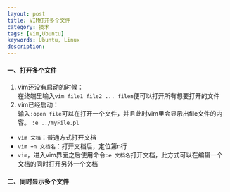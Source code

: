```yaml
---
layout: post
title: VIM打开多个文件
category: 技术
tags: [Vim,Ubuntu]
keywords: Ubuntu, Linux
description: 
---
```



#### **一、打开多个文件**

1. vim还没有启动的时候：   
在终端里输入`vim file1 file2 ... filen`便可以打开所有想要打开的文件   
2. vim已经启动：   
输入`:open file`可以在打开一个文件，并且此时vim里会显示出file文件的内容。
`:e ../myFile.pl`    

- `vim 文档`：普通方式打开文档   
- `vim +n 文档名`：打开文档后，定位第n行  
- `vim`，进入vim界面之后使用命令`:e 文档名`打开文档，此方式可以在编辑一个
文档的同时打开另外一个文档    

#### **二、同时显示多个文件**




